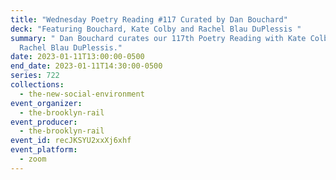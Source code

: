 ```yaml
---
title: "Wednesday Poetry Reading #117 Curated by Dan Bouchard"
deck: "Featuring Bouchard, Kate Colby and Rachel Blau DuPlessis "
summary: " Dan Bouchard curates our 117th Poetry Reading with Kate Colby and
  Rachel Blau DuPlessis."
date: 2023-01-11T13:00:00-0500
end_date: 2023-01-11T14:30:00-0500
series: 722
collections:
  - the-new-social-environment
event_organizer:
  - the-brooklyn-rail
event_producer:
  - the-brooklyn-rail
event_id: recJKSYU2xxXj6xhf
event_platform:
  - zoom
---
```

